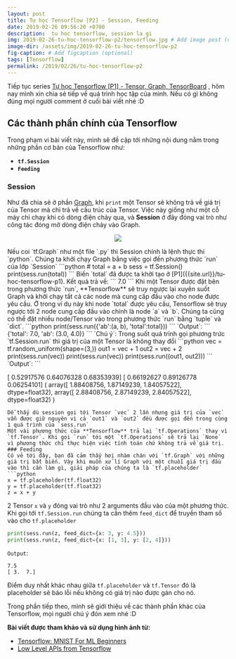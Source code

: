 ```yaml
---
layout: post
title: Tự học Tensorflow [P2] - Session, Feeding
date: 2019-02-26 09:56:20 +0700
description:  tu hoc tensorflow, session la gi
img: 2019-02-26-tu-hoc-tensorflow-p2/tensorflow.jpg # Add image post (optional)
image-dir: /assets/img/2019-02-26-tu-hoc-tensorflow-p2
fig-caption: # Add figcaption (optional)
tags: [Tensorflow]
permalink: /2019/02/26/tu-hoc-tensorflow-p2
---
```

Tiếp tục series [Tự học Tensorflow [P1] - Tensor, Graph, TensorBoard]({{site.url}}/tu-hoc-tensorflow-p1) , hôm nay mình xin chia sẻ tiếp về quá trình học tập của mình. Nếu có gì không đúng mọi người comment ở cuối bài viết nhé :D

## Các thành phần chính của Tensorflow

Trong phạm vi bài viết này, mình sẽ đề cập tới những nội dung nằm trong những phần cơ bản của Tensorflow như:
* **`tf.Session`**
*  **`Feeding`**

### Session

Như đã chia sẻ ở phần [Graph]({{site.url}}/tu-hoc-tensorflow-p1), khi `print` một Tensor sẽ không trả về giá trị của Tensor mà chỉ trả về cấu trúc của Tensor. Việc này giống như một cỗ máy chỉ chạy khi có dòng điện chảy qua, và **Session** ở đây đóng vai trò như công tác đóng mở dòng điện chảy vào Graph.
<p align="center"><img src="{{page.image-dir}}/session.png"/></p>
Nếu coi `tf.Graph` như một file `.py` thì Session chính là lệnh thực thi `python`.
Chúng ta khởi chạy Graph bằng việc gọi đến phương thức `run` của lớp `Session`
```python
# total = a + b
sess = tf.Session()
print(sess.run(total))
```
Biến `total` đã được ta khởi tạo ở [P1]({{site.url}}/tu-hoc-tensorflow-p1). Kết quả trả về:
```
7.0
```
Khi một Tensor được đặt bên trong phương thức `run`, **Tensorflow** sẽ truy ngược lại xuyên suốt Graph và khởi chạy tất cả các node mà cung cấp đầu vào cho node được yêu cầu. Ở trong ví dụ này khi node `total` được yêu cầu, Tensorflow sẽ truy ngược tới 2 node cung cấp đầu vào chính là node `a` và `b`. Chúng ta cũng có thể đặt nhiều node/Tensor vào trong phương thức `run` bằng `tuple` và `dict`.
```python
print(sess.run({'ab':(a, b), 'total':total}))
```
`Output`:
```
{'total': 7.0, 'ab': (3.0, 4.0)}
```
`Chú ý`: Trong suốt quá trình gọi phương trức `tf.Session.run` thì giá trị của một Tensor là không thay đổi
```python
vec = tf.random_uniform(shape=(3,))
out1 = vec + 1
out2 = vec + 2
print(sess.run(vec))
print(sess.run(vec))
print(sess.run((out1, out2)))
```
`Output`:
```

[ 0.52917576  0.64076328  0.68353939]
[ 0.66192627  0.89126778  0.06254101]
(
  array([ 1.88408756,  1.87149239,  1.84057522], dtype=float32),
  array([ 2.88408756,  2.87149239,  2.84057522], dtype=float32)
)
```
Dễ thấy dù session gọi tới Tensor `vec` 2 lần nhưng giá trị của `vec` vẫn được giữ nguyên vì cả `out1` và `out2` đều được gọi đến trong cùng 1 quá trình của `sess.run`
Một vài phương thức của **Tensorflow** trả lại `tf.Operations` thay vì `tf.Tensor`. Khi gọi `run` tới một `tf.Operations` sẽ trả lại `None` vì phương thức chỉ thực hiện việc tính toán chứ không trả về giá trị.
### Feeding
Có vẻ tới đây, bạn đã cảm thấy hơi nhàm chán với `tf.Graph` với những giá trị bất biến. Vậy khi muốn xử lí Graph với một chuỗi giá trị đầu vào thì cần làm gì, giải pháp của chúng ta là `tf.placeholder`
```python
x = tf.placeholder(tf.float32)
y = tf.placeholder(tf.float32)
z = x + y
```
2 Tensor `x` và `y` đóng vai trò như 2 arguments đầu vào của một phương thức. Khi gọi tới `tf.Session.run` chúng ta cần thêm `feed_dict` để truyền tham số vào cho `tf.placeholder`
```python
print(sess.run(z, feed_dict={x: 3, y: 4.5}))
print(sess.run(z, feed_dict={x: [1, 3], y: [2, 4]}))
```
`Output`:
```
7.5
[ 3.  7.]
```
Điểm duy nhất khác nhau giữa `tf.placeholder` và `tf.Tensor` đó là placeholder sẽ báo lỗi nếu không có giá trị nào được gán cho nó.

Trong phần tiếp theo, mình sẽ giới thiệu về các thành phần khác của Tensorflow, mọi người chú ý đón xem nhé :D 

**Bài viết được tham khảo và sử dụng hình ảnh từ:**

* [Tensorflow: MNIST For ML Beginners](https://dataplatform.cloud.ibm.com/analytics/notebooks/91440c8b-0bfb-471e-b04e-235e4d9f510d/view?access_token=fb4380415a903111e26cec3bd95d8ba91a04746185c866fecde9d36643fa5585)
* [Low Level APIs from Tensorflow](https://www.tensorflow.org/guide/low_level_intro)